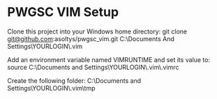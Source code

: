 # PWGSC VIM Setup

Clone this project into your Windows home directory: git clone git@github.com:asoltys/pwgsc_vim.git C:\Documents And Settings\YOURLOGIN\\.vim

Add an environment variable named VIMRUNTIME and set its value to: source C:\Documents and Settings\YOURLOGIN\\.vim\\.vimrc

Create the following folder: C:\Documents and Settings\YOURLOGIN\\.vim\\tmp
